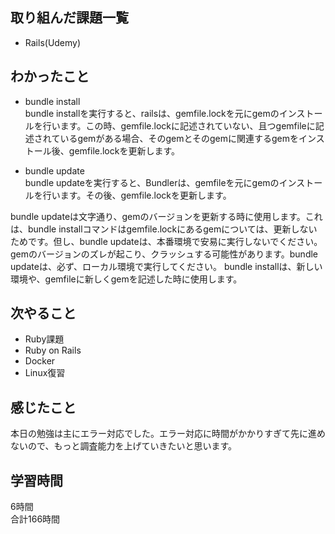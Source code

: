 ## 取り組んだ課題一覧
- Rails(Udemy)

## わかったこと
- bundle install<br />
bundle installを実行すると、railsは、gemfile.lockを元にgemのインストールを行います。この時、gemfile.lockに記述されていない、且つgemfileに記述されているgemがある場合、そのgemとそのgemに関連するgemをインストール後、gemfile.lockを更新します。

- bundle update<br />
bundle updateを実行すると、Bundlerは、gemfileを元にgemのインストールを行います。その後、gemfile.lockを更新します。

bundle updateは文字通り、gemのバージョンを更新する時に使用します。これは、bundle installコマンドはgemfile.lockにあるgemについては、更新しないためです。但し、bundle updateは、本番環境で安易に実行しないでください。gemのバージョンのズレが起こり、クラッシュする可能性があります。bundle updateは、必ず、ローカル環境で実行してください。
bundle installは、新しい環境や、gemfileに新しくgemを記述した時に使用します。

## 次やること
- Ruby課題
- Ruby on Rails
- Docker
- Linux復習

## 感じたこと
本日の勉強は主にエラー対応でした。エラー対応に時間がかかりすぎて先に進めないので、もっと調査能力を上げていきたいと思います。

## 学習時間
6時間<br />
合計166時間